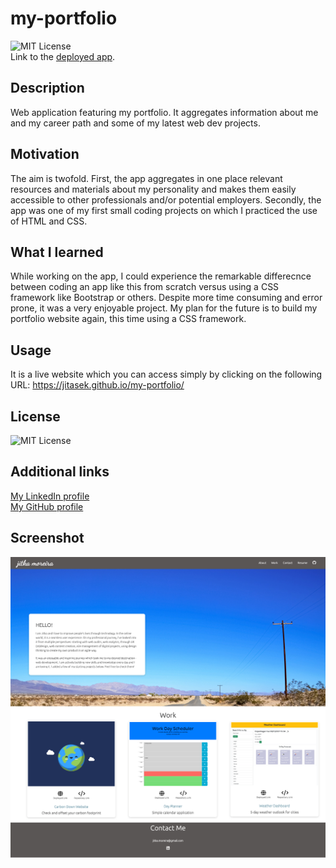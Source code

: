 # my-portfolio

![MIT License](https://img.shields.io/badge/License-MIT-yellowgreen)
<br>
Link to the <a href="https://jitasek.github.io/my-portfolio/">deployed app</a>.

## Description

Web application featuring my portfolio. It aggregates information about me and my career path and some of my latest web dev projects.

## Motivation

The aim is twofold. First, the app aggregates in one place relevant resources and materials about my personality and makes them easily accessible to other professionals and/or potential employers. Secondly, the app was one of my first small coding projects on which I practiced the use of HTML and CSS.

## What I learned

While working on the app, I could experience the remarkable differecnce between coding an app like this from scratch versus using a CSS framework like Bootstrap or others. Despite more time consuming and error prone, it was a very enjoyable project. My plan for the future is to build my portfolio website again, this time using a CSS framework.

## Usage

It is a live website which you can access simply by clicking on the following URL: https://jitasek.github.io/my-portfolio/

## License

![MIT License](https://img.shields.io/badge/License-MIT-yellowgreen)

## Additional links

<a href="https://www.linkedin.com/in/jitka-moreira-26838a73/">My LinkedIn profile</a><br>
<a href="https://github.com/jitasek">My GitHub profile</a>

## Screenshot

<img src="./assets/images/Web-developer-Portfolio-Jitka-Moreira.png">

